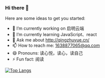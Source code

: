 ### Hi there 👋

Here are some ideas to get you started:

- 🔭 I’m currently working on 启明云端
- 🌱 I’m currently learning JavaScript、react
- 💬 Ask me about http://qingzhuyue.cn/
- 📫 How to reach me: 1638877065@qq.com
- 😄 Pronouns: 读心悦，读心，读自己
- ⚡ Fun fact: 阅读

[![Top Langs](https://github-readme-stats.vercel.app/api/top-langs/?username=duxinyues&layout=compact)](https://github.com/anuraghazra/github-readme-stats)
